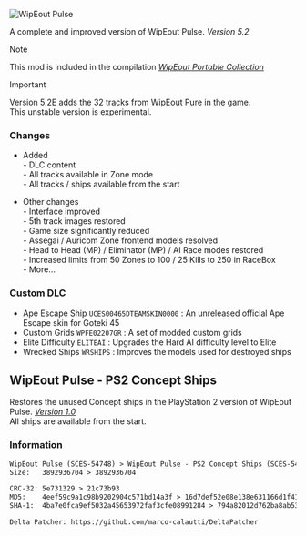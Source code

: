 ![WipEout Pulse](https://github.com/user-attachments/assets/b939beb0-1b82-436a-b174-7fb29a8a3e8b)

A complete and improved version of WipEout Pulse. *Version 5.2*

> [!NOTE]
> This mod is included in the compilation [*WipEout Portable Collection*](https://github.com/NR74W/WipEout-Mods/tree/master/WipEout%20Portable%20Collection)

> [!IMPORTANT]
> Version 5.2E adds the 32 tracks from WipEout Pure in the game.  
> This unstable version is experimental.

### Changes
- Added  
*-* DLC content  
*-* All tracks available in Zone mode  
*-* All tracks / ships available from the start

- Other changes  
*-* Interface improved  
*-* 5th track images restored  
*-* Game size significantly reduced  
*-* Assegai / Auricom Zone frontend models resolved  
*-* Head to Head (MP) / Eliminator (MP) / AI Race modes restored  
*-* Increased limits from 50 Zones to 100 / 25 Kills to 250 in RaceBox  
*-* More…

### Custom DLC
- Ape Escape Ship `UCES00465DTEAMSKIN0000` : An unreleased official Ape Escape skin for Goteki 45
- Custom Grids `WPFE02207GR` : A set of modded custom grids
- Elite Difficulty `ELITEAI` : Upgrades the Hard AI difficulty level to Elite
- Wrecked Ships `WRSHIPS` : Improves the models used for destroyed ships


## WipEout Pulse - PS2 Concept Ships
Restores the unused Concept ships in the PlayStation 2 version of WipEout Pulse. [*Version 1.0*](https://mega.nz/folder/lMRVELoR#01a4KaUDbCycjlrDgq5UdQ/folder/5JpBkDAJ)  
All ships are available from the start.

### Information
```diff
WipEout Pulse (SCES-54748) > WipEout Pulse - PS2 Concept Ships (SCES-54748)
Size:   3892936704 > 3892936704

CRC-32: 5e731329 > 21c73b93
MD5:    4eef59c9a1c98b9202904c571bd14a3f > 16d7def52e08e138e631166d1f4127e7
SHA-1:  4ba7e0fca9ef5032a45653972faf3cfe08991284 > 794a82012d762ba8ab5356dc174fd800cd266d21

Delta Patcher: https://github.com/marco-calautti/DeltaPatcher
```
